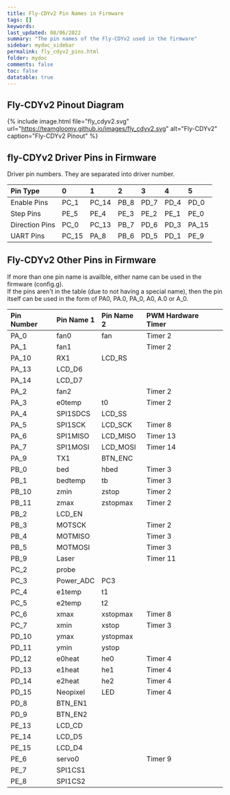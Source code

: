 ```yaml
---
title: Fly-CDYv2 Pin Names in Firmware
tags: []
keywords: 
last_updated: 08/06/2022
summary: "The pin names of the Fly-CDYv2 used in the firmware"
sidebar: mydoc_sidebar
permalink: fly_cdyv2_pins.html
folder: mydoc
comments: false
toc: false
datatable: true
---
```


## Fly-CDYv2 Pinout Diagram

{% include image.html file="fly_cdyv2.svg" url="https://teamgloomy.github.io/images/fly_cdyv2.svg" alt="Fly-CDYv2" caption="Fly-CDYv2 Pinout" %}

## fly-CDYv2 Driver Pins in Firmware

Driver pin numbers. They are separated into driver number.

<div class="datatable-begin"></div>

|Pin Type|0|1|2|3|4|5|
| :------------- |:-------------|:-------------|:-------------|:-------------|:-------------|:----|
|Enable Pins|PC_1|PC_14|PB_8|PD_7|PD_4|PD_0|
|Step Pins|PE_5|PE_4|PE_3|PE_2|PE_1|PE_0|
|Direction Pins|PC_0|PC_13|PB_7|PD_6|PD_3|PA_15|
|UART Pins|PC_15|PA_8|PB_6|PD_5|PD_1|PE_9|


<div class="datatable-end"></div>

## Fly-CDYv2 Other Pins in Firmware 

If more than one pin name is availble, either name can be used in the firmware (config.g).  
If the pins aren't in the table (due to not having a special name), then the pin itself can be used in the form of PA0, PA.0, PA_0, A0, A.0 or A_0.  

<div class="datatable-begin"></div>

|Pin Number|Pin Name 1|Pin Name 2|PWM Hardware Timer|
| :------------- |:-------------|:-------------|:-------------|
|PA_0|fan0|fan|Timer 2|
|PA_1|fan1||Timer 2|
|PA_10|RX1|LCD_RS||
|PA_13|LCD_D6|||
|PA_14|LCD_D7|||
|PA_2|fan2||Timer 2|
|PA_3|e0temp|t0|Timer 2|
|PA_4|SPI1SDCS|LCD_SS||
|PA_5|SPI1SCK|LCD_SCK|Timer 8|
|PA_6|SPI1MISO|LCD_MISO|Timer 13|
|PA_7|SPI1MOSI|LCD_MOSI|Timer 14|
|PA_9|TX1|BTN_ENC||
|PB_0|bed|hbed|Timer 3|
|PB_1|bedtemp|tb|Timer 3|
|PB_10|zmin|zstop|Timer 2|
|PB_11|zmax|zstopmax|Timer 2|
|PB_2|LCD_EN|||
|PB_3|MOTSCK||Timer 2|
|PB_4|MOTMISO||Timer 3|
|PB_5|MOTMOSI||Timer 3|
|PB_9|Laser||Timer 11|
|PC_2|probe|||
|PC_3|Power_ADC|PC3||
|PC_4|e1temp|t1||
|PC_5|e2temp|t2||
|PC_6|xmax|xstopmax|Timer 8|
|PC_7|xmin|xstop|Timer 3|
|PD_10|ymax|ystopmax||
|PD_11|ymin|ystop||
|PD_12|e0heat|he0|Timer 4|
|PD_13|e1heat|he1|Timer 4|
|PD_14|e2heat|he2|Timer 4|
|PD_15|Neopixel|LED|Timer 4|
|PD_8|BTN_EN1|||
|PD_9|BTN_EN2|||
|PE_13|LCD_CD|||
|PE_14|LCD_D5|||
|PE_15|LCD_D4|||
|PE_6|servo0||Timer 9|
|PE_7|SPI1CS1|||
|PE_8|SPI1CS2|||

<div class="datatable-end"></div>